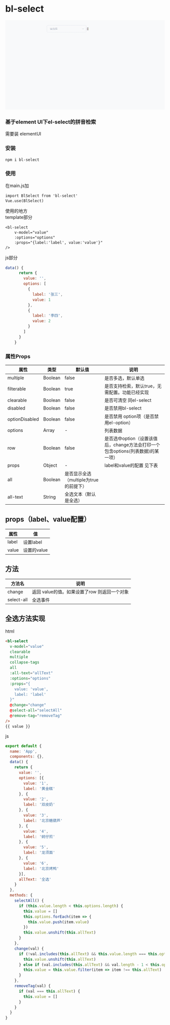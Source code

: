 # bl-select
![示例图片](examples/assets/GIF.gif)
### 基于element UI下el-select的拼音检索
需要装 elementUI
### 安装
`npm i bl-select`
### 使用
在main.js加
```
import BlSelect from 'bl-select'
Vue.use(BlSelect)
```
使用的地方   
template部分
```
<bl-select
    v-model="value"
    :options="options"
    :props="{label:'label', value:'value'}"
/>
```
js部分
```js
data() {
      return {
        value: '',
        options: [
          {
            label: '张三',
            value: 1
          },
          {
            label: '李四',
            value: 2
          }
        ]
      }
    }
```
### 属性Props 

属性 | 类型 | 默认值 | 说明
---|---|---|---
multiple | Boolean | false|是否多选，默认单选
filterable | Boolean | true |是否支持检索，默认true，无需配置。功能已经实现
clearable | Boolean | false | 是否可清空 同el-select
disabled | Boolean | false | 是否禁用bl-select
optionDisabled | Boolean | false | 是否禁用 option项（是否禁用el-option）
options | Array | - | 列表数据
row | Boolean |false | 是否选中option（设置该值后，change方法会打印一个包含options(列表数据)的某一项）
props | Object | - | label和value的配置 见下表
all | Boolean | 是否显示全选（multiple为true的前提下）
all-text | String | 全选文本（默认是全选）

## props（label、value配置）
属性 | 值
---|---
label | 设置label
value | 设置的value

## 方法
方法名 | 说明
---|---
change| 返回 value的值。如果设置了row 则返回一个对象
select-all | 全选事件

## 全选方法实现
html    
```html
<bl-select
  v-model="value"
  clearable
  multiple
  collapse-tags
  all
  :all-text="allText"
  :options="options"
  :props="{
    value: 'value',
    label: 'label'
  }"
  @change="change"
  @select-all="selectAll"
  @remove-tag="removeTag"
/>
{{ value }}
```
js
```js
export default {
  name: 'App',
  components: {},
  data() {
    return {
      value: '',
      options: [{
        value: '1',
        label: '黄金糕'
      }, {
        value: '2',
        label: '双皮奶'
      }, {
        value: '3',
        label: '北京糖葫芦'
      }, {
        value: '4',
        label: '蚵仔煎'
      }, {
        value: '5',
        label: '龙须面'
      }, {
        value: '6',
        label: '北京烤鸭'
      }],
      allText: '全选'
    }
  },
  methods: {
    selectAll() {
      if (this.value.length < this.options.length) {
        this.value = []
        this.options.forEach(item => {
          this.value.push(item.value)
        })
        this.value.unshift(this.allText)
      }
    },
    change(val) {
      if (!val.includes(this.allText) && this.value.length === this.options.length) {
        this.value.unshift(this.allText)
      } else if (val.includes(this.allText) && val.length - 1 < this.options.length) {
        this.value = this.value.filter(item => item !== this.allText)
      }
    },
    removeTag(val) {
      if (val === this.allText) {
        this.value = []
      }
    }
  }
}
```